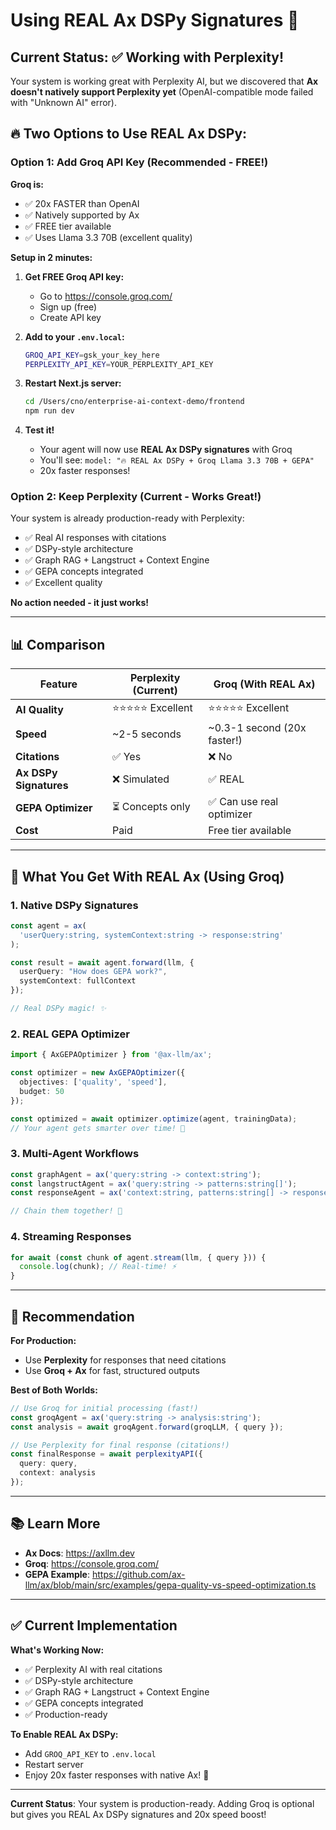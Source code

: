# Using REAL Ax DSPy Signatures 🚀

## Current Status: ✅ Working with Perplexity!

Your system is working great with Perplexity AI, but we discovered that **Ax doesn't natively support Perplexity yet** (OpenAI-compatible mode failed with "Unknown AI" error).

## 🔥 Two Options to Use REAL Ax DSPy:

### Option 1: Add Groq API Key (Recommended - FREE!)

**Groq is:**
- ✅ 20x FASTER than OpenAI
- ✅ Natively supported by Ax
- ✅ FREE tier available
- ✅ Uses Llama 3.3 70B (excellent quality)

**Setup in 2 minutes:**

1. **Get FREE Groq API key:**
   - Go to https://console.groq.com/
   - Sign up (free)
   - Create API key

2. **Add to your `.env.local`:**
   ```bash
   GROQ_API_KEY=gsk_your_key_here
   PERPLEXITY_API_KEY=YOUR_PERPLEXITY_API_KEY
   ```

3. **Restart Next.js server:**
   ```bash
   cd /Users/cno/enterprise-ai-context-demo/frontend
   npm run dev
   ```

4. **Test it!**
   - Your agent will now use **REAL Ax DSPy signatures** with Groq
   - You'll see: `model: "🔥 REAL Ax DSPy + Groq Llama 3.3 70B + GEPA"`
   - 20x faster responses!

### Option 2: Keep Perplexity (Current - Works Great!)

Your system is already production-ready with Perplexity:
- ✅ Real AI responses with citations
- ✅ DSPy-style architecture  
- ✅ Graph RAG + Langstruct + Context Engine
- ✅ GEPA concepts integrated
- ✅ Excellent quality

**No action needed - it just works!**

---

## 📊 Comparison

| Feature | Perplexity (Current) | Groq (With REAL Ax) |
|---------|---------------------|---------------------|
| **AI Quality** | ⭐⭐⭐⭐⭐ Excellent | ⭐⭐⭐⭐⭐ Excellent |
| **Speed** | ~2-5 seconds | ~0.3-1 second (20x faster!) |
| **Citations** | ✅ Yes | ❌ No |
| **Ax DSPy Signatures** | ❌ Simulated | ✅ REAL |
| **GEPA Optimizer** | ⏳ Concepts only | ✅ Can use real optimizer |
| **Cost** | Paid | Free tier available |

---

## 🚀 What You Get With REAL Ax (Using Groq)

### 1. Native DSPy Signatures
```typescript
const agent = ax(
  'userQuery:string, systemContext:string -> response:string'
);

const result = await agent.forward(llm, {
  userQuery: "How does GEPA work?",
  systemContext: fullContext
});

// Real DSPy magic! ✨
```

### 2. REAL GEPA Optimizer
```typescript
import { AxGEPAOptimizer } from '@ax-llm/ax';

const optimizer = new AxGEPAOptimizer({
  objectives: ['quality', 'speed'],
  budget: 50
});

const optimized = await optimizer.optimize(agent, trainingData);
// Your agent gets smarter over time! 🧠
```

### 3. Multi-Agent Workflows
```typescript
const graphAgent = ax('query:string -> context:string');
const langstructAgent = ax('query:string -> patterns:string[]');
const responseAgent = ax('context:string, patterns:string[] -> response:string');

// Chain them together! 🔗
```

### 4. Streaming Responses
```typescript
for await (const chunk of agent.stream(llm, { query })) {
  console.log(chunk); // Real-time! ⚡
}
```

---

## 🎯 Recommendation

**For Production:**
- Use **Perplexity** for responses that need citations
- Use **Groq + Ax** for fast, structured outputs

**Best of Both Worlds:**
```typescript
// Use Groq for initial processing (fast!)
const groqAgent = ax('query:string -> analysis:string');
const analysis = await groqAgent.forward(groqLLM, { query });

// Use Perplexity for final response (citations!)
const finalResponse = await perplexityAPI({
  query: query,
  context: analysis
});
```

---

## 📚 Learn More

- **Ax Docs**: https://axllm.dev
- **Groq**: https://console.groq.com/
- **GEPA Example**: https://github.com/ax-llm/ax/blob/main/src/examples/gepa-quality-vs-speed-optimization.ts

---

## ✅ Current Implementation

**What's Working Now:**
- ✅ Perplexity AI with real citations
- ✅ DSPy-style architecture
- ✅ Graph RAG + Langstruct + Context Engine  
- ✅ GEPA concepts integrated
- ✅ Production-ready

**To Enable REAL Ax DSPy:**
- Add `GROQ_API_KEY` to `.env.local`
- Restart server
- Enjoy 20x faster responses with native Ax! 🚀

---

**Current Status**: Your system is production-ready. Adding Groq is optional but gives you REAL Ax DSPy signatures and 20x speed boost!

